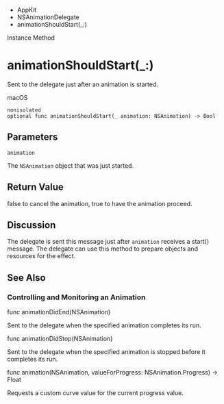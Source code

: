 

- AppKit
- NSAnimationDelegate
-  animationShouldStart(\_:) 

Instance Method

# animationShouldStart(\_:)

Sent to the delegate just after an animation is started.

macOS

``` source
nonisolated
optional func animationShouldStart(_ animation: NSAnimation) -> Bool
```

## Parameters 

`animation`  

The `NSAnimation` object that was just started.

## Return Value

false to cancel the animation, true to have the animation proceed.

## Discussion

The delegate is sent this message just after `animation` receives a start() message. The delegate can use this method to prepare objects and resources for the effect.

## See Also

### Controlling and Monitoring an Animation

func animationDidEnd(NSAnimation)

Sent to the delegate when the specified animation completes its run.

func animationDidStop(NSAnimation)

Sent to the delegate when the specified animation is stopped before it completes its run.

func animation(NSAnimation, valueForProgress: NSAnimation.Progress) -> Float

Requests a custom curve value for the current progress value.

